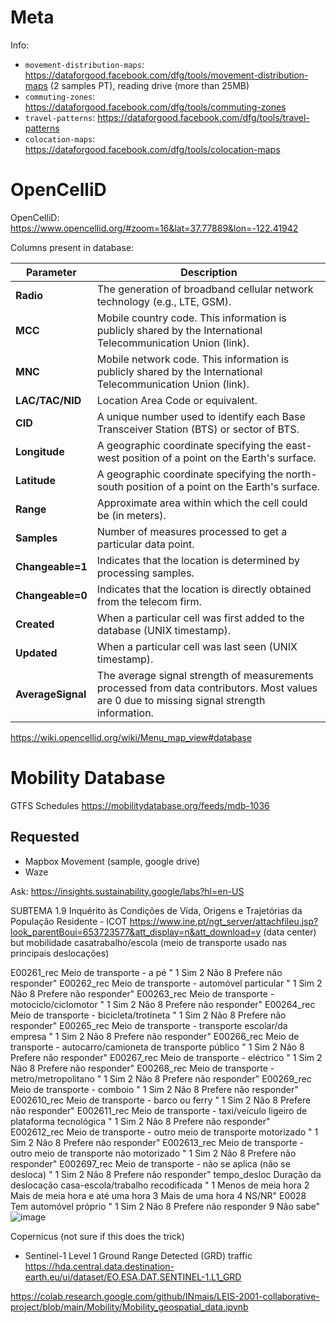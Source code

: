 # Meta 
Info: 
- `movement-distribution-maps`: https://dataforgood.facebook.com/dfg/tools/movement-distribution-maps (2 samples PT), reading drive (more than 25MB)
- `commuting-zones`: https://dataforgood.facebook.com/dfg/tools/commuting-zones
- `travel-patterns`: https://dataforgood.facebook.com/dfg/tools/travel-patterns
- `colocation-maps`: https://dataforgood.facebook.com/dfg/tools/colocation-maps

# OpenCelliD
OpenCelliD: https://www.opencellid.org/#zoom=16&lat=37.77889&lon=-122.41942

Columns present in database:

| **Parameter**     | **Description**                                                                                                                                                  |
|--------------------|------------------------------------------------------------------------------------------------------------------------------------------------------------------|
| **Radio**          | The generation of broadband cellular network technology (e.g., LTE, GSM).                                                                                       |
| **MCC**            | Mobile country code. This information is publicly shared by the International Telecommunication Union (link).                                                   |
| **MNC**            | Mobile network code. This information is publicly shared by the International Telecommunication Union (link).                                                   |
| **LAC/TAC/NID**    | Location Area Code or equivalent.                                                                                                                               |
| **CID**            | A unique number used to identify each Base Transceiver Station (BTS) or sector of BTS.                                                                          |
| **Longitude**      | A geographic coordinate specifying the east-west position of a point on the Earth's surface.                                                                    |
| **Latitude**       | A geographic coordinate specifying the north-south position of a point on the Earth's surface.                                                                  |
| **Range**          | Approximate area within which the cell could be (in meters).                                                                                                   |
| **Samples**        | Number of measures processed to get a particular data point.                                                                                                    |
| **Changeable=1**   | Indicates that the location is determined by processing samples.                                                                                                |
| **Changeable=0**   | Indicates that the location is directly obtained from the telecom firm.                                                                                         |
| **Created**        | When a particular cell was first added to the database (UNIX timestamp).                                                                                        |
| **Updated**        | When a particular cell was last seen (UNIX timestamp).                                                                                                          |
| **AverageSignal**  | The average signal strength of measurements processed from data contributors. Most values are 0 due to missing signal strength information.                      |

https://wiki.opencellid.org/wiki/Menu_map_view#database

# Mobility Database

GTFS Schedules
https://mobilitydatabase.org/feeds/mdb-1036

## Requested
- Mapbox Movement (sample, google drive)
- Waze

Ask: https://insights.sustainability.google/labs?hl=en-US 

SUBTEMA 1.9 Inquérito às Condições de Vida, Origens e Trajetórias da População
Residente - ICOT
https://www.ine.pt/ngt_server/attachfileu.jsp?look_parentBoui=653723577&att_display=n&att_download=y (data center) but  mobilidade casatrabalho/escola (meio de transporte usado nas principais deslocações)

E00261_rec	Meio de transporte - a pé	"  1  Sim
  2  Não
  8  Prefere não responder"
E00262_rec	Meio de transporte - automóvel particular	"  1  Sim
  2  Não
  8  Prefere não responder"
E00263_rec	Meio de transporte - motociclo/ciclomotor	"  1  Sim
  2  Não
  8  Prefere não responder"
E00264_rec	Meio de transporte - bicicleta/trotineta	"  1  Sim
  2  Não
  8  Prefere não responder"
E00265_rec	Meio de transporte - transporte escolar/da empresa	"  1  Sim
  2  Não
  8  Prefere não responder"
E00266_rec	Meio de transporte - autocarro/camioneta de transporte público	"  1  Sim
  2  Não
  8  Prefere não responder"
E00267_rec	Meio de transporte - eléctrico	"  1  Sim
  2  Não
  8  Prefere não responder"
E00268_rec	Meio de transporte - metro/metropolitano	"  1  Sim
  2  Não
  8  Prefere não responder"
E00269_rec	Meio de transporte - comboio	"  1  Sim
  2  Não
  8  Prefere não responder"
E002610_rec	Meio de transporte - barco ou ferry	"  1  Sim
  2  Não
  8  Prefere não responder"
E002611_rec	Meio de transporte - taxi/veículo ligeiro de plataforma tecnológica	"  1  Sim
  2  Não
  8  Prefere não responder"
E002612_rec	Meio de transporte - outro meio de transporte motorizado	"  1  Sim
  2  Não
  8  Prefere não responder"
E002613_rec	Meio de transporte - outro meio de transporte não motorizado	"  1  Sim
  2  Não
  8  Prefere não responder"
E002697_rec	Meio de transporte - não se aplica (não se desloca)	"  1  Sim
  2  Não
  8  Prefere não responder"
tempo_desloc	Duração da deslocação casa-escola/trabalho recodificada	"  1  Menos de meia hora
  2  Mais de meia hora e até uma hora
  3  Mais de uma hora
  4  NS/NR"
E0028	Tem automóvel próprio	"  1  Sim
  2  Não
  8  Prefere não responder
  9  Não sabe"![image](https://github.com/user-attachments/assets/64216780-cc2c-4426-ae3b-6edf050143a0)


Copernicus (not sure if this does the trick)
- Sentinel-1 Level 1 Ground Range Detected (GRD) traffic  https://hda.central.data.destination-earth.eu/ui/dataset/EO.ESA.DAT.SENTINEL-1.L1_GRD

https://colab.research.google.com/github/INmais/LEIS-2001-collaborative-project/blob/main/Mobility/Mobility_geospatial_data.ipynb



